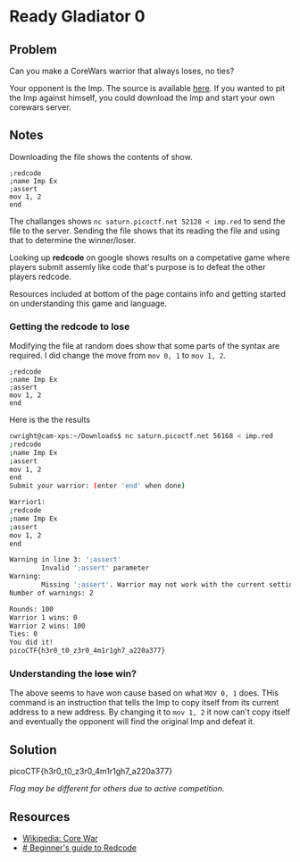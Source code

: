 # Ready Gladiator 0

## Problem

Can you make a CoreWars warrior that always loses, no ties?

Your opponent is the Imp. The source is available [here](https://artifacts.picoctf.net/c/309/imp.red). If you wanted to pit the Imp against himself, you could download the Imp and start your own corewars server.



## Notes

Downloading the file shows the contents of show.

```redcode
;redcode
;name Imp Ex
;assert
mov 1, 2
end
```

The challanges shows `nc saturn.picoctf.net 52128 < imp.red` to send the file to the server.  Sending the file shows that its reading the file and using that to determine the winner/loser.

Looking up **redcode** on google shows results on a competative game where players submit assemly like code that's purpose is to defeat the other players redcode.

Resources included at bottom of the page contains info and getting started on understanding this game and language.

### Getting the redcode to lose

Modifying the file at random does show that some parts of the syntax are required.  I did change the move from `mov 0, 1` to `mov 1, 2`.

```redcode
;redcode
;name Imp Ex
;assert
mov 1, 2
end
```

Here is the the results

```bash
cwright@cam-xps:~/Downloads$ nc saturn.picoctf.net 56168 < imp.red
;redcode
;name Imp Ex
;assert
mov 1, 2
end
Submit your warrior: (enter 'end' when done)

Warrior1:
;redcode
;name Imp Ex
;assert
mov 1, 2
end

Warning in line 3: ';assert'
        Invalid ';assert' parameter
Warning:
        Missing ';assert'. Warrior may not work with the current setting
Number of warnings: 2

Rounds: 100
Warrior 1 wins: 0
Warrior 2 wins: 100
Ties: 0
You did it!
picoCTF{h3r0_t0_z3r0_4m1r1gh7_a220a377}
```

### Understanding the ~~lose~~ win?

The above seems to have won cause based on what `MOV 0, 1` does.  THis command is an instruction that tells the Imp to copy itself from its current address to a new address.  By changing it to `mov 1, 2` it now can't copy itself and eventually the opponent will find the original Imp and defeat it.

## Solution

picoCTF{h3r0_t0_z3r0_4m1r1gh7_a220a377}

*Flag may be different for others due to active competition.*

## Resources

* [Wikipedia: Core War](https://en.wikipedia.org/wiki/Core_War)
* [# Beginner's guide to Redcode](https://corewars.org/docs/guide.html)
